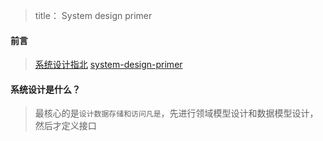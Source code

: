 >title： System design primer



#### 前言

>[系统设计指北](https://mp.weixin.qq.com/s/W2JoT0ftYwsf6ZQeVsdBbg)
>[system-design-primer](https://github.com/donnemartin/system-design-primer)

#### 系统设计是什么？

>最核心的是`设计数据存储和访问凡是`，先进行领域模型设计和数据模型设计，然后才定义接口

